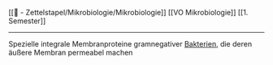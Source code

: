 [[📄 - Zettelstapel/Mikrobiologie/Mikrobiologie]] [[VO Mikrobiologie]] [[1. Semester]]

---

Spezielle integrale Membranproteine gramnegativer [Bakterien](Bakterien.md), die deren äußere Membran permeabel machen
